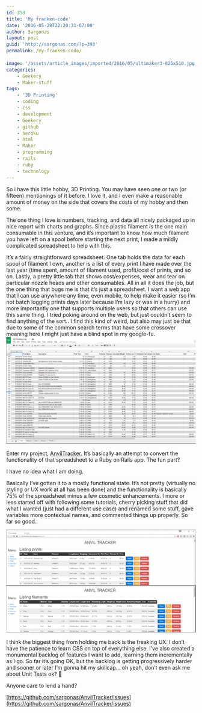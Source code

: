 ```yaml
---
id: 393
title: 'My franken-code'
date: '2016-05-28T22:20:31-07:00'
author: Sargonas
layout: post
guid: 'http://sargonas.com/?p=393'
permalink: /my-franken-code/

image: '/assets/article_images/imported/2016/05/ultimaker3-825x510.jpg'
categories:
    - Geekery
    - Maker-stuff
tags:
    - '3D Printing'
    - coding
    - css
    - development
    - Geekery
    - github
    - heroku
    - html
    - Maker
    - programming
    - rails
    - ruby
    - technology
---
```


So i have this little hobby, 3D Printing. You may have seen one or two (or fifteen) mentionings of it before. I love it, and I even make a reasonable amount of money on the side that covers the costs of my hobby and then some.

The one thing I love is numbers, tracking, and data all nicely packaged up in nice report with charts and graphs. Since plastic filament is the one main consumable in this venture, and it’s important to know how much filament you have left on a spool before starting the next print, I made a mildly complicated spreadsheet to help with this.

It’s a fairly straightforward spreadsheet. One tab holds the data for each spool of filament I own, another is a list of every print I have made over the last year (time spent, amount of filament used, profit/cost of prints, and so on. Lastly, a pretty little tab that shows cost/expenses, wear and tear on particular nozzle heads and other consumables. All in all it does the job, but the one thing that bugs me is that it’s just a spreadsheet. I want a web app that I can use anywhere any time, even mobile, to help make it easier (so I’m not batch logging prints days later because I’m lazy or was in a hurry) and more importantly one that supports multiple users so that others can use this same thing. I tried poking around on the web, but just couldn’t seem to find anything of the sort.. I find this kind of weird, but also may just be that due to some of the common search terms that have some crossover meaning here I might just have a blind spot in my google-fu.![Screenshot 2016-05-28 22.12.51](/assets/article_images/imported/2016/05/Screenshot-2016-05-28-22.12.51-1024x578.png)

Enter my project, [AnvilTracker.](https://github.com/sargonas/AnvilTracker) It’s basically an attempt to convert the functionality of that spreadsheet to a Ruby on Rails app. The fun part?

I have no idea what I am doing.

Basically I’ve gotten it to a mostly functional state. It’s not pretty (virtually no styling or UX work at all has been done) and the functionality is basically 75% of the spreadsheet minus a few cosmetic enhancements. I more or less started off with following some tutorials, cherry picking stuff that did what I wanted (just had a different use case) and renamed some stuff, gave variables more contextual names, and commented things up properly. So far so good..

![Screenshot 2016-05-28 22.08.56](/assets/article_images/imported/2016/05/Screenshot-2016-05-28-22.08.56-1024x555.png)

I think the biggest thing from holding me back is the freaking UX. I don’t have the patience to learn CSS on top of everything else. I’ve also created a monumental backlog of features I want to add, learning them incrementally as I go. So far it’s going OK, but the backlog is getting progressively harder and sooner or later I’m gonna hit my skillcap… oh yeah, don’t even ask me about Unit Tests ok? 🙁

Anyone care to lend a hand?

[https://github.com/sargonas/AnvilTracker/issues](https://github.com/sargonas/AnvilTracker/issues)